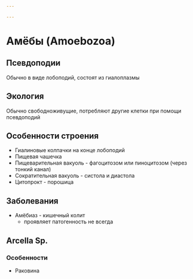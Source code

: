 ```yaml
---

---
```

# Амёбы (Amoebozoa)

## Псевдоподии
Обычно в виде лобоподий, состоят из гиалоплазмы

## Экология
Обычно свободноживущие, потребляют другие клетки при помощи псевдоподий

## Особенности строения
- Гиалиновые колпачки на конце лобоподий
- Пищевая чашечка
- Пищеварительная вакуоль - фагоцитозом или пиноцитозом (через тонкий канал)
- Сократительная вакуоль - систола и диастола
- Цитопрокт - порошица

## Заболевания
- Амёбиаз - кишечный колит
	- проявляет патогенность не всегда
## Arcella Sp.

### Особенности
- Раковина
